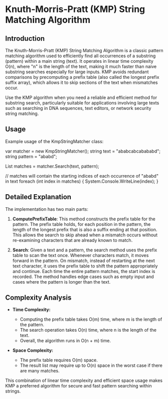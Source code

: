 # Knuth-Morris-Pratt (KMP) String Matching Algorithm

## Introduction

The Knuth-Morris-Pratt (KMP) String Matching Algorithm is a classic pattern matching algorithm used to efficiently find all occurrences of a substring (pattern) within a main string (text). It operates in linear time complexity O(n), where "n" is the length of the text, making it much faster than naive substring searches especially for large inputs. KMP avoids redundant comparisons by precomputing a prefix table (also called the longest prefix suffix array), which allows it to skip sections of the text when mismatches occur.

Use the KMP algorithm when you need a reliable and efficient method for substring search, particularly suitable for applications involving large texts such as searching in DNA sequences, text editors, or network security string matching.

## Usage

Example usage of the KmpStringMatcher class:

var matcher = new KmpStringMatcher();
string text = "ababcabcabababd";
string pattern = "ababd";

List<int> matches = matcher.Search(text, pattern);

// matches will contain the starting indices of each occurrence of "ababd" in text
foreach (int index in matches)
{
    System.Console.WriteLine(index);
}

## Detailed Explanation

The implementation has two main parts:

1. **ComputePrefixTable**: This method constructs the prefix table for the pattern. The prefix table holds, for each position in the pattern, the length of the longest prefix that is also a suffix ending at that position. This allows the search to skip ahead when a mismatch occurs without re-examining characters that are already known to match.

2. **Search**: Given a text and a pattern, the search method uses the prefix table to scan the text once. Whenever characters match, it moves forward in the pattern. On mismatch, instead of restarting at the next text character, it uses the prefix table to shift the pattern appropriately and continue. Each time the entire pattern matches, the start index is recorded. The method handles edge cases such as empty input and cases where the pattern is longer than the text.

## Complexity Analysis

- **Time Complexity:**
  - Computing the prefix table takes O(m) time, where m is the length of the pattern.
  - The search operation takes O(n) time, where n is the length of the text.
  - Overall, the algorithm runs in O(n + m) time.

- **Space Complexity:**
  - The prefix table requires O(m) space.
  - The result list may require up to O(n) space in the worst case if there are many matches.

This combination of linear time complexity and efficient space usage makes KMP a preferred algorithm for secure and fast pattern searching within strings.